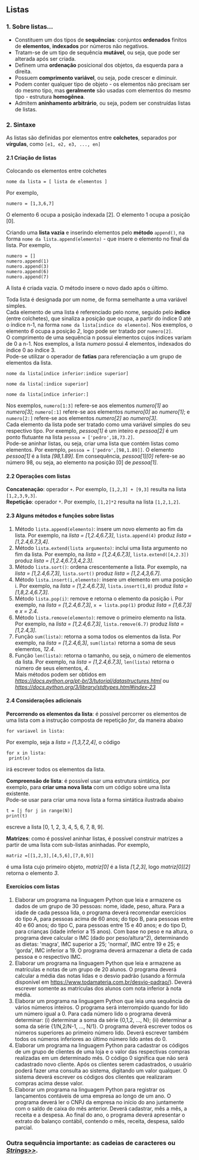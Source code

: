 ## Listas 

### 1. Sobre listas...
- Constituem um dos tipos de **sequências**: conjuntos **ordenados** finitos de **elementos**, **indexados** por números não negativos.   
- Tratam-se de um tipo de sequência **mutável**, ou seja, que pode ser alterada após ser criada. 
- Definem uma **ordenação** posicional dos objetos, da esquerda para a direita. 
- Possuem **comprimento variável**, ou seja, pode crescer e diminuir.
- Podem conter qualquer tipo de objeto - os elementos não precisam ser do mesmo tipo, mas **geralmente** são usadas com elementos do mesmo tipo - estrutura **homogênea**.
- Admitem **aninhamento arbitrário**, ou seja, podem ser construídas listas de listas.

### 2. Sintaxe  
As listas são definidas por elementos entre **colchetes**, separados por **vírgulas**, como `[e1, e2, e3, ..., en]`  

#### 2.1 Criação de listas
Colocando os elementos entre colchetes  
```
nome da lista = [ lista de elementos ]
```
Por exemplo,  
```
numero = [1,3,6,7]
```
O elemento 6 ocupa a posição indexada [2]. O elemento 1 ocupa a posição [0].  

Criando uma **lista vazia** e inserindo elementos pelo **método** `append()`, na forma `nome da lista.append(elemento)` - que insere o elemento no final da lista.  Por exemplo,
```
numero = []
numero.append(1)
numero.append(3)
numero.append(6)
numero.append(7)
```
A lista é criada vazia. O método insere o novo dado após o último.  

Toda lista é designada por um nome, de forma semelhante a uma variável simples.   
Cada elemento de uma lista é referenciado pelo nome, seguido pelo **índice** (entre colchetes), que sinaliza a posição que ocupa, a partir do índice 0 até o índice n-1, na forma `nome da lista[indice do elemento]`. Nos exemplos, o elemento *6* ocupa a posição *2*, logo pode ser tratado por `numero[2]`.    
O comprimento de uma sequência n possui elementos cujos índices variam de 0 a n-1. Nos exemplos, a lista *numero* possui 4 elementos, indexados do índice 0 ao índice 3.  
Pode-se utilizar o operador de **fatias** para referenciação a um grupo de elementos da lista.
```
nome da lista[indice inferior:indice superior]
```

```
nome da lista[:indice superior]
```

```
nome da lista[indice inferior:]
```
Nos exemplos, `numero[1:3]` refere-se aos elementos *numero[1]* ao *numero[3]*; `numero[:1]` refere-se aos elementos *numero[0]* ao *numero[1]*; e `numero[2:]` refere-se aos elementos *numero[2]* ao *numero[3]*.  
Cada elemento da lista pode ser tratado como uma variável simples do seu respectivo tipo. Por exemplo, *pessoa[1]* é um inteiro e *pessoa[2]* é um ponto flutuante na lista `pessoa = ['pedro',18,73.2]`.  
Pode-se aninhar listas, ou seja, criar uma lista que contém listas como elementos. Por exemplo, `pessoa = ['pedro',[98,1.89]]`. O elemento *pessoa[1]* é a lista *[98,1.89]*. Em consequência, *pessoa[1][0]* refere-se ao número 98, ou seja, ao elemento na posição [0] de *pessoa[1]*.    

#### 2.2 Operações com listas
**Concatenação**: operador `+`. Por exemplo, `[1,2,3] + [9,3]` resulta na lista `[1,2,3,9,3]`.  
**Repetição**: operador `*`. Por exemplo, `[1,2]*2` resulta na lista `[1,2,1,2]`.  

#### 2.3 Alguns métodos e funções sobre listas  
1. Método `lista.append(elemento)`: insere um novo elemento ao fim da lista. Por exemplo, na *lista = [1,2.4,6.7,3]*, `lista.append(4)` produz *lista = [1,2.4,6.7,3,4]*. 
2. Método `lista.extend(lista argumento)`: inclui uma lista argumento no fim da lista. Por exemplo, na *lista = [1,2.4,6.7,3]*, `lista.extend([4,2.3])` produz *lista = [1,2.4,6.7,3,4,2.3]*.  
3. Método `lista.sort()`: ordena crescentemente a lista. Por exemplo, na *lista = [1,2.4,6.7,3]*, `lista.sort()` produz *lista = [1,2.4,3,6.7]*.  
4. Método `lista.insert(i,elemento)`: insere um elemento em uma posição i. Por exemplo, na *lista = [1,2.4,6.7,3]*, `lista.insert(1,8)` produz *lista = [1,8,2.4,6.7,3]*. 
5. Método `lista.pop(i)`: remove e retorna o elemento da posição i. Por exemplo, na *lista = [1,2.4,6.7,3]*, `x = lista.pop(1)` produz *lista = [1,6.7,3]* e *x = 2.4*.  
6. Método `lista.remove(elemento)`: remove o primeiro elemento na lista. Por exemplo, na *lista = [1,2.4,6.7,3]*, `lista.remove(6.7)` produz *lista = [1,2.4,3]*.
7. Função `sum(lista)`: retorna a soma todos os elementos da lista. Por exemplo, na *lista = [1,2.4,6,3]*, `sum(lista)` retorna a soma de seus elementos, *12.4*.  
8. Função `len(lista)`: retorna o tamanho, ou seja, o número de elementos da lista. Por exemplo, na *lista = [1,2.4,6.7,3]*, `len(lista)` retorna o número de seus elementos, *4*.  
Mais métodos podem ser obtidos em  
 *<https://docs.python.org/pt-br/3/tutorial/datastructures.html>* ou  
 *<https://docs.python.org/3/library/stdtypes.html#index-23>*

#### 2.4 Considerações adicionais
**Percorrendo os elementos da lista**: é possível percorrer os elementos de uma lista com a instrução composta de repetição *for*, da maneira abaixo  
```
for variavel in lista:
```
Por exemplo, seja a *lista = [1,3,7,2,4]*, o código
```
for x in lista:
 print(x)
```
irá escrever todos os elementos da lista.  

**Compreensão de lista**: é possível usar uma estrutura sintática, por exemplo, para **criar uma nova lista** com um código sobre uma lista existente.  
Pode-se usar para criar uma nova lista a forma sintática ilustrada abaixo
```
t = [j for j in range(N)]
print(t)
```
escreve a lista [0, 1, 2, 3, 4, 5, 6, 7, 8, 9].  

**Matrizes**: como é possível aninhar listas, é possível construir matrizes a partir de uma lista com sub-listas aninhadas. Por exemplo,  
```
matriz =[[1,2,3],[4,5,6],[7,8,9]]
```
é uma lista cujo primeiro objeto, *matriz[0]* é a lista *[1,2,3]*, logo *matriz[0][2]* retorna o elemento *3*. 

#### Exercícios com listas  
1. Elaborar um programa na linguagem Python que leia e armazene os dados de um grupo de 30 pessoas: nome, idade, peso, altura. Para a idade de cada pessoa lida, o programa deverá recomendar exercícios do tipo A, para pessoas acima de 60 anos; do tipo B, para pessoas entre 40 e 60 anos; do tipo C, para pessoas entre 15 e 40 anos; e do tipo D, para crianças (idade inferior a 15 anos). Com base no peso e na altura, o programa deve calcular o IMC (dado por peso/altura^2), determinando as dietas: 'magra', IMC superior a 25; 'normal', IMC entre 19 e 25; e 'gorda', IMC inferior a 19. O programa deverá armazenar a dieta de cada pessoa e o respectivo IMC.
2. Elaborar um programa na linguagem Python que leia e armazene as matrículas e notas de um grupo de 20 alunos. O programa deverá calcular a média das notas lidas e o desvio padrão (usando a fórmula disponível em <https://www.todamateria.com.br/desvio-padrao/>). Deverá escrever somente as matrículas dos alunos com nota inferior à nota média.
3. Elaborar um programa na linguagem Python que leia uma sequência de vários números inteiros. O programa será interrompido quando for lido um número igual a 0. Para cada número lido o programa deverá determinar: (i) determinar a soma da série {0,1,2, ..., N}; (ii) determinar a soma da série {1/N,2/N-1, ..., N/1}. O programa deverá escrever todos os números superiores ao primeiro número lido. Deverá escrever também todos os números inferiores ao último número lido antes do 0.
4. Elaborar um programa na linguagem Python para cadastrar os códigos de um grupo de clientes de uma loja e o valor das respectivas compras realizadas em um determinado mês. O código 0 significa que não será cadastrado novo cliente. Após os clientes serem cadastrados, o usuário poderá fazer uma consulta ao sistema, digitando um valor qualquer. O sistema deverá escrever os códigos dos clientes que realizaram compras acima desse valor.
5. Elaborar um programa na linguagem Python para registrar os lançamentos contáveis de uma empresa ao longo de um ano. O programa deverá ler o CNPJ da empresa no início do ano juntamente com o saldo de caixa do mês anterior. Deverá cadastrar, mês a mês, a receita e a despesa. Ao final do ano, o programa deverá apresentar o extrato do balanço contábil, contendo o mês, receita, despesa, saldo parcial.  

### Outra sequência importante: as cadeias de caracteres ou *[Strings>>](prog_str.md)*.

